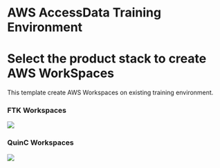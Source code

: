# AWS AccessData Training Environment

# Select the product stack to create AWS WorkSpaces

This template create AWS Workspaces on existing training environment.

### FTK Workspaces
<a href="https://console.aws.amazon.com/cloudformation/home?region=us-west-2#/stacks/new?stackName=myworkspace&templateURL=https://s3-us-west-2.amazonaws.com/ad-training-resources/CloudFormation/cfx-workspace-training.json" target="_blank">
    <img src="https://s3.amazonaws.com/cloudformation-examples/cloudformation-launch-stack.png"/>
</a>

### QuinC Workspaces
<a href="https://console.aws.amazon.com/cloudformation/home?region=us-west-2#/stacks/new?stackName=myworkspace&templateURL=https://s3-us-west-2.amazonaws.com/ad-training-resources/CloudFormation/cfx-workspace-training.json" target="_blank">
    <img src="https://s3.amazonaws.com/cloudformation-examples/cloudformation-launch-stack.png"/>
</a>
